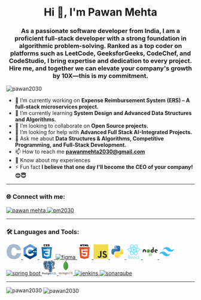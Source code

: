 <h1 align="center">Hi 👋, I'm Pawan Mehta</h1>
<h3 align="center">
As a passionate software developer from India, I am a proficient full-stack developer with a strong foundation in algorithmic problem-solving.  
Ranked as a top coder on platforms such as LeetCode, GeeksforGeeks, CodeChef, and CodeStudio, I bring expertise and dedication to every project.  
Hire me, and together we can elevate your company's growth by 10X—this is my commitment.  
</h3>

<p align="left"> 
  <img src="https://komarev.com/ghpvc/?username=pawan2030&label=Profile%20views&color=0e75b6&style=flat" alt="pawan2030" /> 
</p>

- 🔭 I’m currently working on **Expense Reimbursement System (ERS) – A full-stack microservices project.**  
- 🌱 I’m currently learning **System Design and Advanced Data Structures and Algorithms.**  
- 👯 I’m looking to collaborate on **Open Source projects.**  
- 🤝 I’m looking for help with **Advanced Full Stack AI-Integrated Projects.**  
- 💬 Ask me about **Data Structures & Algorithms, Competitive Programming, and Full-Stack Development.**  
- 📫 How to reach me **pawanmehta2030@gmail.com**  
- 📄 Know about my experiences  
- ⚡ Fun fact **I believe that one day I'll become the CEO of your company! 😊😇**  

---

<h3 align="left">🌐 Connect with me:</h3>
<p align="left">
<a href="https://linkedin.com/in/pawan mehta" target="blank">
  <img align="center" src="https://raw.githubusercontent.com/rahuldkjain/github-profile-readme-generator/master/src/images/icons/Social/linked-in-alt.svg" alt="pawan mehta" height="30" width="40" />
</a>
<a href="https://www.leetcode.com/pm2030" target="blank">
  <img align="center" src="https://raw.githubusercontent.com/rahuldkjain/github-profile-readme-generator/master/src/images/icons/Social/leet-code.svg" alt="pm2030" height="30" width="40" />
</a>
</p>

---

<h3 align="left">🛠 Languages and Tools:</h3>
<p align="left"> 
  <a href="https://www.cprogramming.com/" target="_blank" rel="noreferrer"> <img src="https://raw.githubusercontent.com/devicons/devicon/master/icons/c/c-original.svg" alt="c" width="40" height="40"/> </a> 
  <a href="https://www.w3schools.com/cpp/" target="_blank" rel="noreferrer"> <img src="https://raw.githubusercontent.com/devicons/devicon/master/icons/cplusplus/cplusplus-original.svg" alt="cplusplus" width="40" height="40"/> </a> 
  <a href="https://www.w3schools.com/css/" target="_blank" rel="noreferrer"> <img src="https://raw.githubusercontent.com/devicons/devicon/master/icons/css3/css3-original-wordmark.svg" alt="css3" width="40" height="40"/> </a> 
  <a href="https://www.figma.com/" target="_blank" rel="noreferrer"> <img src="https://www.vectorlogo.zone/logos/figma/figma-icon.svg" alt="figma" width="40" height="40"/> </a> 
  <a href="https://www.w3.org/html/" target="_blank" rel="noreferrer"> <img src="https://raw.githubusercontent.com/devicons/devicon/master/icons/html5/html5-original-wordmark.svg" alt="html5" width="40" height="40"/> </a> 
  <a href="https://developer.mozilla.org/en-US/docs/Web/JavaScript" target="_blank" rel="noreferrer"> <img src="https://raw.githubusercontent.com/devicons/devicon/master/icons/javascript/javascript-original.svg" alt="javascript" width="40" height="40"/> </a> 
  <a href="https://www.python.org" target="_blank" rel="noreferrer"> <img src="https://raw.githubusercontent.com/devicons/devicon/master/icons/python/python-original.svg" alt="python" width="40" height="40"/> </a> 
  <a href="https://reactjs.org/" target="_blank" rel="noreferrer"> <img src="https://raw.githubusercontent.com/devicons/devicon/master/icons/react/react-original-wordmark.svg" alt="react" width="40" height="40"/> </a> 
  <a href="https://nodejs.org/" target="_blank" rel="noreferrer"> <img src="https://raw.githubusercontent.com/devicons/devicon/master/icons/nodejs/nodejs-original-wordmark.svg" alt="nodejs" width="40" height="40"/> </a> 
  <a href="https://tailwindcss.com/" target="_blank" rel="noreferrer"> <img src="https://raw.githubusercontent.com/devicons/devicon/master/icons/tailwindcss/tailwindcss-original.svg" alt="tailwindcss" width="40" height="40"/> </a> 
  <a href="https://spring.io/projects/spring-boot" target="_blank" rel="noreferrer"> <img src="https://www.vectorlogo.zone/logos/springio/springio-icon.svg" alt="spring boot" width="40" height="40"/> </a>
  <a href="https://www.postgresql.org/" target="_blank" rel="noreferrer"> <img src="https://raw.githubusercontent.com/devicons/devicon/master/icons/postgresql/postgresql-original-wordmark.svg" alt="postgresql" width="40" height="40"/> </a>
  <a href="https://www.mongodb.com/" target="_blank" rel="noreferrer"> <img src="https://raw.githubusercontent.com/devicons/devicon/master/icons/mongodb/mongodb-original-wordmark.svg" alt="mongodb" width="40" height="40"/> </a>
  <a href="https://www.jenkins.io/" target="_blank" rel="noreferrer"> <img src="https://www.vectorlogo.zone/logos/jenkins/jenkins-icon.svg" alt="jenkins" width="40" height="40"/> </a>
  <a href="https://www.sonarsource.com/products/sonarqube/" target="_blank" rel="noreferrer"> <img src="https://avatars.githubusercontent.com/u/545988?s=200&v=4" alt="sonarqube" width="40" height="40"/> </a>
</p>

---

<p>
  <img align="left" src="https://github-readme-stats.vercel.app/api/top-langs?username=pawan2030&show_icons=true&locale=en&layout=compact" alt="pawan2030" />
</p>

<p>
  &nbsp;<img align="center" src="https://github-readme-stats.vercel.app/api?username=pawan2030&show_icons=true&locale=en" alt="pawan2030" />
</p>
